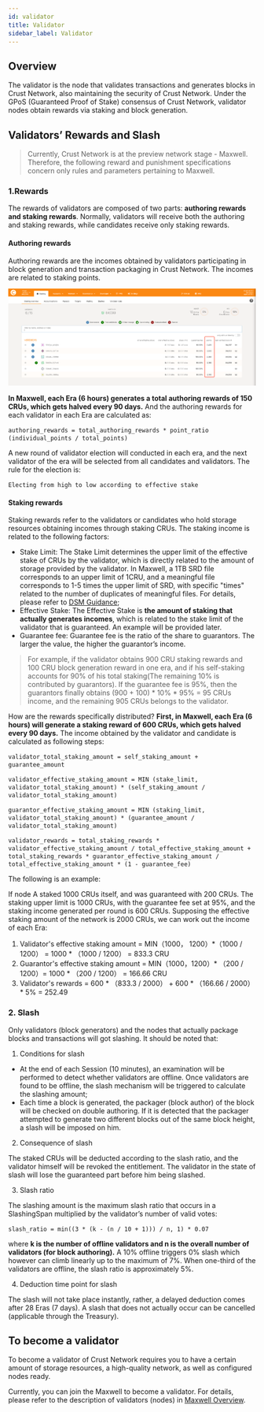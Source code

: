 ```yaml
---
id: validator
title: Validator
sidebar_label: Validator
---
```


## Overview

The validator is the node that validates transactions and generates blocks in Crust Network, also maintaining the security of Crust Network. Under the GPoS (Guaranteed Proof of Stake) consensus of Crust Network, validator nodes obtain rewards via staking and block generation.

## Validators’ Rewards and Slash

> Currently, Crust Network is at the preview network stage - Maxwell. Therefore, the following reward and punishment specifications concern only rules and parameters pertaining to Maxwell.

### 1.Rewards

The rewards of validators are composed of two parts: **authoring rewards and staking rewards**. Normally, validators will receive both the authoring and staking rewards, while candidates receive only staking rewards.

#### Authoring rewards

Authoring rewards are the incomes obtained by validators participating in block generation and transaction packaging in Crust Network. The incomes are related to staking points.

![staking_points](assets/gpos/staking_points.jpg)

**In Maxwell, each Era (6 hours) generates a total authoring rewards of 150 CRUs, which gets halved every 90 days.** And the authoring rewards for each validator in each Era are calculated as:

```shell
authoring_rewards = total_authoring_rewards * point_ratio (individual_points / total_points)
```

A new round of validator election will conducted in each era, and the next validator of the era will be selected from all candidates and validators. The rule for the election is:

```shell
Electing from high to low according to effective stake 
```

#### Staking rewards

Staking rewards refer to the validators or candidates who hold storage resources obtaining incomes through staking CRUs. The staking income is related to the following factors:

- Stake Limit: The Stake Limit determines the upper limit of the effective stake of CRUs by the validator, which is directly related to the amount of storage provided by the validator. In Maxwell, a 1TB SRD file corresponds to an upper limit of 1CRU, and a meaningful file corresponds to 1-5 times the upper limit of SRD, with specific "times" related to the number of duplicates of meaningful files. For details, please refer to [DSM Guidance](DSM.md);
- Effective Stake: The Effective Stake is **the amount of staking that actually generates incomes**, which is related to the stake limit of the validator that is guaranteed. An example will be provided later.
- Guarantee fee: Guarantee fee is the ratio of the share to guarantors. The larger the value, the higher the guarantor’s income.

> For example, if the validator obtains 900 CRU staking rewards and 100 CRU block generation reward in one era, and if his self-staking accounts for 90% of his total staking(The remaining 10% is contributed by guarantors). If the guarantee fee is 95%, then the guarantors finally obtains (900 + 100) * 10% * 95% = 95 CRUs income, and the remaining 905 CRUs belongs to the validator.

How are the rewards specifically distributed? **First, in Maxwell, each Era (6 hours) will generate a staking reward of 600 CRUs, which gets halved every 90 days.** The income obtained by the validator and candidate is calculated as following steps:

```shell
validator_total_staking_amount = self_staking_amount + guarantee_amount
```

```shell
validator_effective_staking_amount = MIN (stake_limit, validator_total_staking_amount) * (self_staking_amount / validator_total_staking_amount)
```

```shell
guarantor_effective_staking_amount = MIN (staking_limit, validator_total_staking_amount) * (guarantee_amount / validator_total_staking_amount)
```

```shell
validator_rewards = total_staking_rewards * validator_effective_staking_amount / total_effective_staking_amount + total_staking_rewards * guarantor_effective_staking_amount / total_effective_staking_amount * (1 - guarantee_fee)
```

The following is an example:

If node A staked 1000 CRUs itself, and was guaranteed with 200 CRUs. The staking upper limit is 1000 CRUs, with the guarantee fee set at 95%, and the staking income generated per round is 600 CRUs. Supposing the effective staking amount of the network is 2000 CRUs, we can work out the income of each Era:

1. Validator's effective staking amount = MIN（1000， 1200）*（1000 / 1200） = 1000 * （1000 / 1200） = 833.3 CRU
2. Guarantor's effective staking amount = MIN（1000，1200）* （200 / 1200）= 1000 * （200 / 1200） = 166.66 CRU
3. Validator's rewards = 600 * （833.3 / 2000） + 600 * （166.66 / 2000） * 5% = 252.49

### 2. Slash

Only validators (block generators) and the nodes that actually package blocks and transactions will got slashing. It should be noted that:

1. Conditions for slash

- At the end of each Session (10 minutes), an examination will be performed to detect whether validators are offline. Once validators are found to be offline, the slash mechanism will be triggered to calculate the slashing amount;
- Each time a block is generated, the packager (block author) of the block will be checked on double authoring. If it is detected that the packager attempted to generate two different blocks out of the same block height, a slash will be imposed on him.

2. Consequence of slash

The staked CRUs will be deducted according to the slash ratio, and the validator himself will be revoked the entitlement. The validator in the state of slash will lose the guaranteed part before him being slashed.

3. Slash ratio

The slashing amount is the maximum slash ratio that occurs in a SlashingSpan multiplied by the validator’s number of valid votes:

```shell
slash_ratio = min((3 * (k - (n / 10 + 1))) / n, 1) * 0.07
```

where **k is the number of offline validators and n is the overall number of validators (for block authoring).** A 10% offline triggers 0% slash which however can climb linearly up to the maximum of 7%. When one-third of the validators are offline, the slash ratio is approximately 5%.

4. Deduction time point for slash

The slash will not take place instantly, rather, a delayed deduction comes after 28 Eras (7 days). A slash that does not actually occur can be cancelled (applicable through the Treasury).

## To become a validator

To become a validator of Crust Network requires you to have a certain amount of storage resources, a high-quality network, as well as configured nodes ready.

Currently, you can join the Maxwell to become a validator. For details, please refer to the description of validators (nodes) in [Maxwell Overview](preview-network-maxwell.md).
